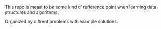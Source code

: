 This repo is meant to be some kind of refference point when learning data structures and algorithms.

Organized by diffrent problems with example solutions.
